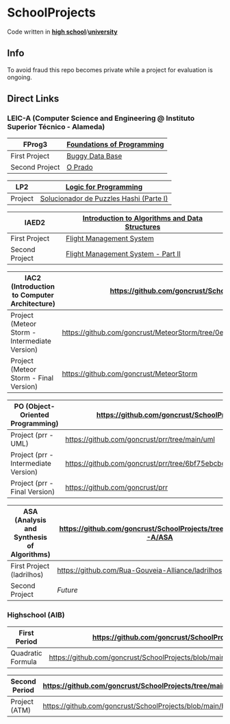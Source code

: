 # SchoolProjects

Code written in [**high school**](#highschool-aib)/[**university**](#leic-a-computer-science-and-engineering--instituto-superior-técnico---alameda)

## Info

To avoid fraud this repo becomes private while a project for evaluation is ongoing.

## Direct Links

### LEIC-A (Computer Science and Engineering @ Instituto Superior Técnico - Alameda)

| FProg3         | [Foundations of Programming](https://github.com/goncrust/SchoolProjects/tree/main/LEIC-A/FP)    |
|----------------|-------------------------------------------------------------------------------------------------|
| First Project  | [Buggy Data Base](https://github.com/goncrust/SchoolProjects/blob/main/LEIC-A/FP/proj1/main.py) |
| Second Project | [O Prado](https://github.com/goncrust/SchoolProjects/blob/main/LEIC-A/FP/proj2/main.py)         |

| LP2     | [Logic for Programming](https://github.com/goncrust/SchoolProjects/tree/main/LEIC-A/LP)                                |
|---------|------------------------------------------------------------------------------------------------------------------------|
| Project | [Solucionador de Puzzles Hashi (Parte I)](https://github.com/goncrust/SchoolProjects/blob/main/LEIC-A/LP/proj/main.pl) |

| IAED2          | [Introduction to Algorithms and Data Structures](https://github.com/goncrust/SchoolProjects/tree/main/LEIC-A/IAED)    |
|----------------|-----------------------------------------------------------------------------------------------------------------------|
| First Project  | [Flight Management System](https://github.com/goncrust/SchoolProjects/blob/main/LEIC-A/IAED/proj1/main.c)             |
| Second Project | [Flight Management System - Part II](https://github.com/goncrust/SchoolProjects/blob/main/LEIC-A/IAED/proj2/main.c)   |

| IAC2 (Introduction to Computer Architecture)           | https://github.com/goncrust/SchoolProjects/tree/main/LEIC-A/IAC                       |
|--------------------------------------------------------|---------------------------------------------------------------------------------------|
| Project (Meteor Storm - Intermediate Version)          | https://github.com/goncrust/MeteorStorm/tree/0e2e5b975d51e9851734d9f96344f8084cfae59b |
| Project (Meteor Storm - Final Version)                 | https://github.com/goncrust/MeteorStorm                                               |

| PO (Object-Oriented Programming)                       | https://github.com/goncrust/SchoolProjects/tree/main/LEIC-A/PO                        |
|--------------------------------------------------------|---------------------------------------------------------------------------------------|
| Project (prr - UML)                                    | https://github.com/goncrust/prr/tree/main/uml                                         |
| Project (prr - Intermediate Version)                   | https://github.com/goncrust/prr/tree/6bf75ebcbc66fd4f1a250785885f4192518e1ec8         |
| Project (prr - Final Version)                          | https://github.com/goncrust/prr                                                       |

| ASA (Analysis and Synthesis of Algorithms)             | https://github.com/goncrust/SchoolProjects/tree/main/LEIC-A/ASA                       |
|--------------------------------------------------------|---------------------------------------------------------------------------------------|
| First Project (ladrilhos)                              | https://github.com/Rua-Gouveia-Alliance/ladrilhos                                     |
| Second Project                                         | _Future_                                                                              |

### Highschool (AIB)

| First Period      | https://github.com/goncrust/SchoolProjects/tree/main/HighSchool/FirstPeriod                             |
|-------------------|---------------------------------------------------------------------------------------------------------|
| Quadratic Formula | https://github.com/goncrust/SchoolProjects/blob/main/HighSchool/formularesolvente/formula_resolvente.py |

| Second Period | https://github.com/goncrust/SchoolProjects/tree/main/HighSchool/SecondPeriod |
|---------------|------------------------------------------------------------------------------|
| Project (ATM) | https://github.com/goncrust/SchoolProjects/blob/main/HighSchool/MB/mb.c      |
